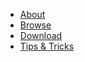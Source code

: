  * [About](/#/data_new)
 * [Browse](/#/data_new/browse)
 * [Download](/#/data_new/download)
 * [Tips & Tricks](/#/data_new/tips)
